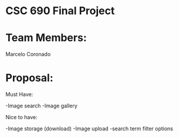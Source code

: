 # CSC 690 Final Project
# Team Members:
Marcelo Coronado
# Proposal:
Must Have:

-Image search
-Image gallery

Nice to have: 

-Image storage (download)
-Image upload 
-search term filter options
